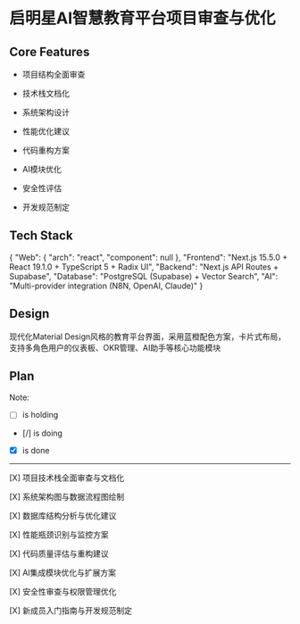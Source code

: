 # 启明星AI智慧教育平台项目审查与优化

## Core Features

- 项目结构全面审查

- 技术栈文档化

- 系统架构设计

- 性能优化建议

- 代码重构方案

- AI模块优化

- 安全性评估

- 开发规范制定

## Tech Stack

{
  "Web": {
    "arch": "react",
    "component": null
  },
  "Frontend": "Next.js 15.5.0 + React 19.1.0 + TypeScript 5 + Radix UI",
  "Backend": "Next.js API Routes + Supabase",
  "Database": "PostgreSQL (Supabase) + Vector Search",
  "AI": "Multi-provider integration (N8N, OpenAI, Claude)"
}

## Design

现代化Material Design风格的教育平台界面，采用蓝橙配色方案，卡片式布局，支持多角色用户的仪表板、OKR管理、AI助手等核心功能模块

## Plan

Note: 

- [ ] is holding
- [/] is doing
- [X] is done

---

[X] 项目技术栈全面审查与文档化

[X] 系统架构图与数据流程图绘制

[X] 数据库结构分析与优化建议

[X] 性能瓶颈识别与监控方案

[X] 代码质量评估与重构建议

[X] AI集成模块优化与扩展方案

[X] 安全性审查与权限管理优化

[X] 新成员入门指南与开发规范制定
